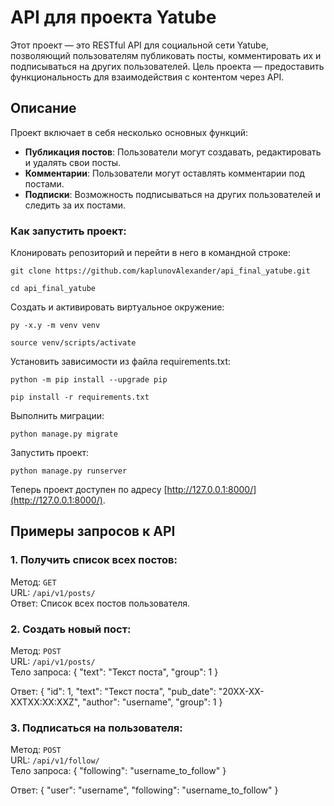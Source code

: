 # API для проекта Yatube

Этот проект — это RESTful API для социальной сети Yatube, позволяющий пользователям публиковать посты, комментировать их и подписываться на других пользователей. Цель проекта — предоставить функциональность для взаимодействия с контентом через API.

## Описание

Проект включает в себя несколько основных функций:
- **Публикация постов**: Пользователи могут создавать, редактировать и удалять свои посты.
- **Комментарии**: Пользователи могут оставлять комментарии под постами.
- **Подписки**: Возможность подписываться на других пользователей и следить за их постами.

### Как запустить проект:

Клонировать репозиторий и перейти в него в командной строке:

```
git clone https://github.com/kaplunovAlexander/api_final_yatube.git
```

```
cd api_final_yatube
```

Cоздать и активировать виртуальное окружение:

```
py -x.y -m venv venv
```

```
source venv/scripts/activate
```

Установить зависимости из файла requirements.txt:

```
python -m pip install --upgrade pip
```

```
pip install -r requirements.txt
```

Выполнить миграции:

```
python manage.py migrate
```

Запустить проект:

```
python manage.py runserver
```

Теперь проект доступен по адресу [http://127.0.0.1:8000/](http://127.0.0.1:8000/).

## Примеры запросов к API

### 1. Получить список всех постов:

Метод: `GET`  
URL: `/api/v1/posts/`  
Ответ: Список всех постов пользователя.

### 2. Создать новый пост:

Метод: `POST`  
URL: `/api/v1/posts/`  
Тело запроса:
{ "text": "Текст поста", "group": 1 }

Ответ:
{ "id": 1, "text": "Текст поста", "pub_date": "20XX-XX-XXTXX:XX:XXZ", "author": "username", "group": 1 }

### 3. Подписаться на пользователя:

Метод: `POST`  
URL: `/api/v1/follow/`  
Тело запроса:
{ "following": "username_to_follow" }

Ответ:
{ "user": "username", "following": "username_to_follow" }
